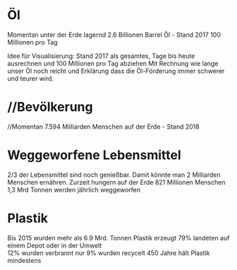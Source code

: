 # Öl 
Momentan unter der Erde lagernd 2.6 Billionen Barrel Öl - Stand 2017
100 Millionen pro Tag 

Idee für Visualisierung: Stand 2017 als gesamtes, Tage bis heute ausrechnen und 100 Millionen pro Tag abziehen
Mit Rechnung wie lange unser Öl noch reicht und Erklärung dass die Öl-Förderung immer schwerer und teurer wird. 

# //Bevölkerung 
//Momentan 7.594 Milliarden Menschen auf der Erde - Stand 2018

# Weggeworfene Lebensmittel 
2/3 der Lebensmittel sind noch genießbar. Damit könnte man 2 Milliarden Menschen ernähren. 
Zurzeit hungern auf der Erde 821 Millionen Menschen
1,3 Mrd Tonnen werden jährlich weggeworfen 

# Plastik 
Bis 2015 wurden mehr als 6.9 Mrd. Tonnen Plastik erzeugt
79% landeten auf einem Depot oder in der Umwelt  
12% wurden verbrannt 
nur 9% wurden recycelt
450 Jahre hält Plastik mindestens 